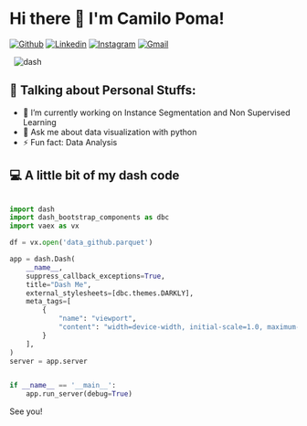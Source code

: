 # Hi there 👋 I'm Camilo Poma!

[![Github](https://img.shields.io/badge/-Github-000?style=flat&logo=Github&logoColor=white)](https://github.com/CamiloPZ)
[![Linkedin](https://img.shields.io/badge/-LinkedIn-blue?style=flat&logo=Linkedin&logoColor=white)](https://www.linkedin.com/in/camilo-d-vinchi-poma-zamudio-142711139/)
[![Instagram](https://img.shields.io/badge/-Instagram-c13584?style=flat&labelColor=c13584&logo=instagram&logoColor=white)](https://www.instagram.com/camilo_poma/)
[![Gmail](https://img.shields.io/badge/-Gmail-c14438?style=flat&logo=Gmail&logoColor=white)](mailto:cpomaz@uni.pe)
<!-- [![Outlook](https://img.shields.io/badge/-Outlook-0078D4?style=flat&logo=Microsoft-Outlook&logoColor=white)](mailto:murillo_comino@hotmail.com) -->

&nbsp;
![dash](https://user-images.githubusercontent.com/50030481/118587176-be754800-b761-11eb-9bdd-7756b19da388.PNG)

## :boy: **Talking about Personal Stuffs:**

- 🔭 I’m currently working on Instance Segmentation and Non Supervised Learning
- 💬 Ask me about data visualization with python
- ⚡ Fun fact: Data Analysis

## :computer: A little bit of my dash code

```python

import dash
import dash_bootstrap_components as dbc
import vaex as vx

df = vx.open('data_github.parquet')

app = dash.Dash(
    __name__,
    suppress_callback_exceptions=True,
    title="Dash Me",
    external_stylesheets=[dbc.themes.DARKLY],
    meta_tags=[
        {
            "name": "viewport",
            "content": "width=device-width, initial-scale=1.0, maximum-scale=1.2, minimum-scale=0.7",
        }
    ],
)
server = app.server


if __name__ == '__main__':
    app.run_server(debug=True)

```

See you!

<!-- You can e-mail me directly, get in touch through the account(s) below! -->


<!--
**CamiloPZ/CamiloPZ** is a ✨ _special_ ✨ repository because its `README.md` (this file) appears on your GitHub profile.

Here are some ideas to get you started:


- 🌱 I’m currently learning ...
- 👯 I’m looking to collaborate on ...
- 🤔 I’m looking for help with ...

- 📫 How to reach me: ...
- 😄 Pronouns: ...

-->
